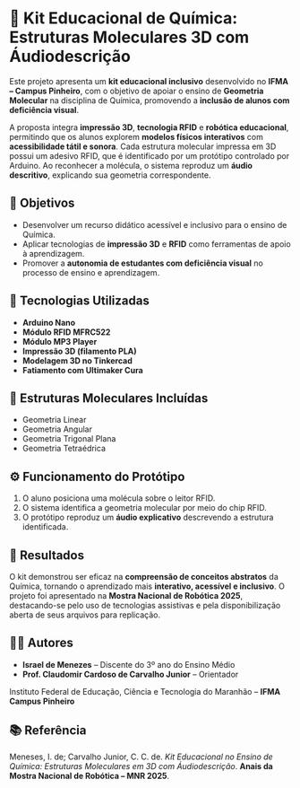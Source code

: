 # 🧪 Kit Educacional de Química: Estruturas Moleculares 3D com Áudiodescrição

Este projeto apresenta um **kit educacional inclusivo** desenvolvido no **IFMA – Campus Pinheiro**, com o objetivo de apoiar o ensino de **Geometria Molecular** na disciplina de Química, promovendo a **inclusão de alunos com deficiência visual**.  

A proposta integra **impressão 3D**, **tecnologia RFID** e **robótica educacional**, permitindo que os alunos explorem **modelos físicos interativos** com **acessibilidade tátil e sonora**. Cada estrutura molecular impressa em 3D possui um adesivo RFID, que é identificado por um protótipo controlado por Arduino. Ao reconhecer a molécula, o sistema reproduz um **áudio descritivo**, explicando sua geometria correspondente.

## 🎯 Objetivos
- Desenvolver um recurso didático acessível e inclusivo para o ensino de Química.  
- Aplicar tecnologias de **impressão 3D** e **RFID** como ferramentas de apoio à aprendizagem.  
- Promover a **autonomia de estudantes com deficiência visual** no processo de ensino e aprendizagem.  

## 🧰 Tecnologias Utilizadas
- **Arduino Nano**  
- **Módulo RFID MFRC522**  
- **Módulo MP3 Player**  
- **Impressão 3D (filamento PLA)**  
- **Modelagem 3D no Tinkercad**  
- **Fatiamento com Ultimaker Cura**

## 🧩 Estruturas Moleculares Incluídas
- Geometria Linear  
- Geometria Angular  
- Geometria Trigonal Plana  
- Geometria Tetraédrica  

## ⚙️ Funcionamento do Protótipo
1. O aluno posiciona uma molécula sobre o leitor RFID.  
2. O sistema identifica a geometria molecular por meio do chip RFID.  
3. O protótipo reproduz um **áudio explicativo** descrevendo a estrutura identificada.  

## 🧠 Resultados
O kit demonstrou ser eficaz na **compreensão de conceitos abstratos** da Química, tornando o aprendizado mais **interativo, acessível e inclusivo**. O projeto foi apresentado na **Mostra Nacional de Robótica 2025**, destacando-se pelo uso de tecnologias assistivas e pela disponibilização aberta de seus arquivos para replicação.

## 👨‍🔬 Autores
- **Israel de Menezes** – Discente do 3º ano do Ensino Médio  
- **Prof. Claudomir Cardoso de Carvalho Junior** – Orientador  

Instituto Federal de Educação, Ciência e Tecnologia do Maranhão – **IFMA Campus Pinheiro**

## 📚 Referência
Meneses, I. de; Carvalho Junior, C. C. de. *Kit Educacional no Ensino de Química: Estruturas Moleculares em 3D com Áudiodescrição*. **Anais da Mostra Nacional de Robótica – MNR 2025**.

